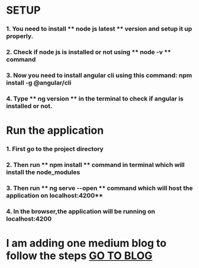 # SETUP
### 1. You need to install ** node js latest ** version and setup it up properly.
### 2. Check if node js is installed or not using ** node -v ** command
### 3. Now you need to install angular cli using this command: **npm install -g @angular/cli**
### 4. Type ** ng version ** in the terminal to check if angular is installed or not.

# Run the application
### 1. First go to the project directory
### 2. Then run ** npm install ** command in terminal which will install the node_modules
### 3. Then run ** ng serve --open ** command which will host the application on **localhost:4200****
### 4. In the browser,the application will be running on localhost:4200


# I am adding one medium blog to follow the steps [GO TO BLOG](https://medium.com/@javatechie/angular-setup-for-windows-ab9e57af2965)
 